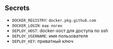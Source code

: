 ## Secrets

- `DOCKER_REGISTRY`: `docker.pkg.github.com`
- `DOCKER_LOGIN`: `ваш логин`
- `DEPLOY_HOST`: docker-хост для доступа по ssh
- `DEPLOY_USERNAME`: имя пользователя
- `DEPLOY_KEY`: приватный ключ
